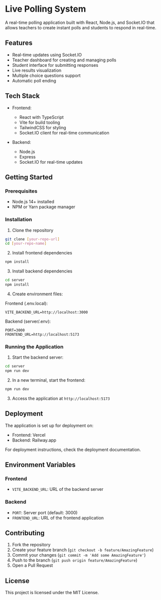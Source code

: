 # Live Polling System

A real-time polling application built with React, Node.js, and Socket.IO that allows teachers to create instant polls and students to respond in real-time.

## Features

- Real-time updates using Socket.IO
- Teacher dashboard for creating and managing polls
- Student interface for submitting responses
- Live results visualization
- Multiple choice questions support
- Automatic poll ending

## Tech Stack

- Frontend:
  - React with TypeScript
  - Vite for build tooling
  - TailwindCSS for styling
  - Socket.IO client for real-time communication

- Backend:
  - Node.js
  - Express
  - Socket.IO for real-time updates

## Getting Started

### Prerequisites

- Node.js 14+ installed
- NPM or Yarn package manager

### Installation

1. Clone the repository
```bash
git clone [your-repo-url]
cd [your-repo-name]
```

2. Install frontend dependencies
```bash
npm install
```

3. Install backend dependencies
```bash
cd server
npm install
```

4. Create environment files:

Frontend (.env.local):
```
VITE_BACKEND_URL=http://localhost:3000
```

Backend (server/.env):
```
PORT=3000
FRONTEND_URL=http://localhost:5173
```

### Running the Application

1. Start the backend server:
```bash
cd server
npm run dev
```

2. In a new terminal, start the frontend:
```bash
npm run dev
```

3. Access the application at `http://localhost:5173`

## Deployment

The application is set up for deployment on:
- Frontend: Vercel
- Backend: Railway.app

For deployment instructions, check the deployment documentation.

## Environment Variables

### Frontend
- `VITE_BACKEND_URL`: URL of the backend server

### Backend
- `PORT`: Server port (default: 3000)
- `FRONTEND_URL`: URL of the frontend application

## Contributing

1. Fork the repository
2. Create your feature branch (`git checkout -b feature/AmazingFeature`)
3. Commit your changes (`git commit -m 'Add some AmazingFeature'`)
4. Push to the branch (`git push origin feature/AmazingFeature`)
5. Open a Pull Request

## License

This project is licensed under the MIT License.